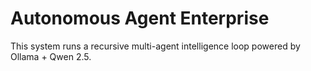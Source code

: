 # Autonomous Agent Enterprise

This system runs a recursive multi-agent intelligence loop powered by Ollama + Qwen 2.5.